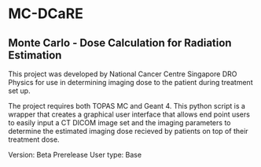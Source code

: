 # MC-DCaRE
## Monte Carlo - Dose Calculation for Radiation Estimation

This project was developed by National Cancer Centre Singapore DRO Physics for use in determining imaging dose to the patient during treatment set up. 

The project requires both TOPAS MC and Geant 4. This python script is a wrapper that creates a graphical user interface that allows end point users to easily input a CT DICOM image set and the imaging parameters to determine the estimated imaging dose recieved by patients on top of their treatment dose. 

Version: Beta Prerelease 
User type: Base  
